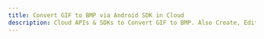---title: Convert GIF to BMP via Android SDK in Clouddescription: Cloud APIs & SDKs to Convert GIF to BMP. Also Create, Edit & Render Microsoft Word & OpenOffice documents in the Cloud.---